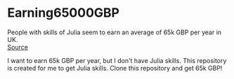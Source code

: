 # Earning65000GBP
People with skills of Julia seem to earn an average of 65k GBP per year in UK.  
[Source](https://www.itjobswatch.co.uk/jobs/uk/julia.do)

I want to earn 65k GBP per year, but I don't have Julia skills.
This repository is created for me to get Julia skills. 
Clone this repository and get 65k GBP!  



